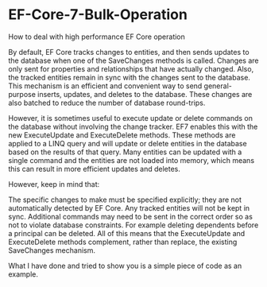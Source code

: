 # EF-Core-7-Bulk-Operation
How to deal with high performance EF Core operation

By default, EF Core tracks changes to entities, and then sends updates to the database when one of the SaveChanges methods is called. Changes are only sent for properties and relationships that have actually changed. Also, the tracked entities remain in sync with the changes sent to the database. This mechanism is an efficient and convenient way to send general-purpose inserts, updates, and deletes to the database. These changes are also batched to reduce the number of database round-trips.

However, it is sometimes useful to execute update or delete commands on the database without involving the change tracker. EF7 enables this with the new ExecuteUpdate and ExecuteDelete methods. These methods are applied to a LINQ query and will update or delete entities in the database based on the results of that query. Many entities can be updated with a single command and the entities are not loaded into memory, which means this can result in more efficient updates and deletes.

However, keep in mind that:

The specific changes to make must be specified explicitly; they are not automatically detected by EF Core.
Any tracked entities will not be kept in sync.
Additional commands may need to be sent in the correct order so as not to violate database constraints. For example deleting dependents before a principal can be deleted.
All of this means that the ExecuteUpdate and ExecuteDelete methods complement, rather than replace, the existing SaveChanges mechanism.


What I have done and tried to show you is a simple piece of code as an example. 
